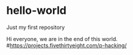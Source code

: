 # hello-world
Just my first repository

Hi everyone, we are in the end of this world.
#https://projects.fivethirtyeight.com/p-hacking/

